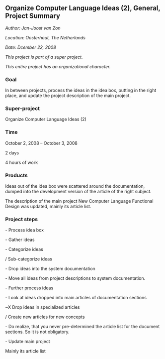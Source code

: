 ﻿**Organize Computer Language Ideas (2), General,
Project Summary**
------------------------------------------------

*Author: Jan-Joost van Zon*

*Location: Oosterhout, The Netherlands*

*Date: Dcember 22, 2008*

*This project is part of a super project.*

*This entire project has an organizational character.*

### **Goal**
In between projects, process the ideas in the idea box, putting in the right place, and update the project description of the main project.
### **Super-project**
Organize Computer Language Ideas (2)
### **Time**
October 2, 2008 – October 3, 2008

2 days

4 hours of work
### **Products**
Ideas out of the idea box were scattered around the documentation, dumped into the development version of the article of the right subject.

The description of the main project New Computer Language Functional Design was updated, mainly its article list.
### **Project steps**
\- Process idea box

\- Gather ideas

\- Categorize ideas

/ Sub-categorize ideas

\- Drop ideas into the system documentation

\- Move all ideas from project descriptions to system documentation.

\- Further process ideas

\- Look at ideas dropped into main articles of documentation sections

~X Drop ideas in specialized articles

/ Create new articles for new concepts

\- Do realize, that you never pre-determined the article list for the document sections. So it is not obligatory.

\- Update main project

Mainly its article list

